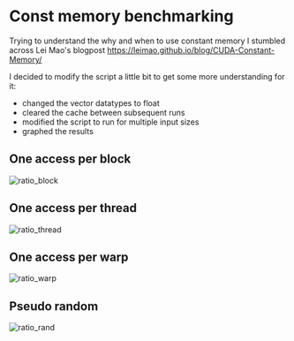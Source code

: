 # Const memory benchmarking
Trying to understand the why and when to use constant memory I stumbled across Lei Mao's blogpost https://leimao.github.io/blog/CUDA-Constant-Memory/

I decided to modify the script a little bit to get some more understanding for it:
- changed the vector datatypes to float
- cleared the cache between subsequent runs
- modified the script to run for multiple input sizes 
- graphed the results 

## One access per block
![ratio_block](https://github.com/user-attachments/assets/6d953dff-79e3-4035-905f-83654318ac6c)

## One access per thread 
![ratio_thread](https://github.com/user-attachments/assets/811aa71b-d886-468b-b8f6-ab2b1235468b)

## One access per warp 
![ratio_warp](https://github.com/user-attachments/assets/dd97dcd1-be2a-4d45-b892-dee8bbef4b54)

## Pseudo random 
![ratio_rand](https://github.com/user-attachments/assets/d04b1163-22a9-4c3b-934b-eff86c4afb0a)
